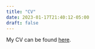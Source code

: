 ```yaml
---
title: "CV"
date: 2023-01-17T21:40:12-05:00
draft: false
---
```


My CV can be found [here](https://1drv.ms/b/s!AqgsL3oz1dqk50c6AgyMo_ekM36Q?e=9i8gLz).
